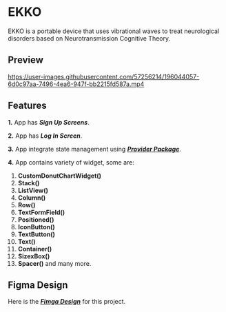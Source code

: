  # EKKO
 
 EKKO  is a portable device that uses vibrational waves to treat neurological disorders based on Neurotransmission Cognitive Theory.
 
 ## Preview
 

https://user-images.githubusercontent.com/57256214/196044057-6d0c97aa-7496-4ea6-947f-bb2215fd587a.mp4


 ## Features
 
  **1.** App has ***Sign Up Screens***.
 
  **2.** App has ***Log In Screen***.
 
  **3.** App integrate state management using ***[Provider Package](https://pub.dev/packages/provider)***.
 
  **4.** App contains variety of widget, some are:
 
  1. **CustomDonutChartWidget()**
  2. **Stack()**
  3. **ListView()**
  4. **Column()**
  5. **Row()**
  6. **TextFormField()**
  7. **Positioned()**
  8. **IconButton()**
  9. **TextButton()**
  10. **Text()**
  11. **Container()**
  12. **SizexBox()**
  13. **Spacer()**
  and many more.
  
  ## Figma Design
  
  Here is the ***[Fimga Design](https://www.figma.com/file/3drBQaQQQIoeJ2iXdHRd7E/EKKO-Screens)*** for this project.
